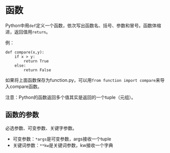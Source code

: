 # 函数

Python中用`def`定义一个函数，依次写出函数名、括号、参数和冒号。函数体缩进，返回值用`return`。

例：

```
def compare(x,y):
	if x > y:
		return True
	else:
		return False
```

如果将上面函数保存为function.py，可以用`from function import compare`来导入compare函数。

注意：Python的函数返回多个值其实是返回的一个tuple（元组）。

## 函数的参数

必选参数、可变参数、关键字参数。

- 可变参数：`*args`是可变参数，args接收一个tuple
- 关键词参数：`**kw`是关键词参数，kw接收一个字典
